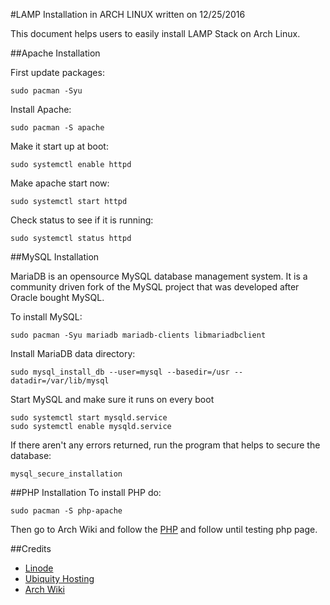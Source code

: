 #LAMP Installation in ARCH LINUX
written on 12/25/2016

This document helps users to easily install LAMP Stack on Arch Linux.

##Apache Installation

First update packages:
```
sudo pacman -Syu
```
Install Apache:
```
sudo pacman -S apache
```
Make it start up at boot:
```
sudo systemctl enable httpd
```
Make apache start now:
```
sudo systemctl start httpd
```
Check status to see if it is running:
```
sudo systemctl status httpd
```
##MySQL Installation

MariaDB is an opensource MySQL database management system. It is a community driven fork of the MySQL project that was developed after Oracle bought MySQL.

To install MySQL:
```
sudo pacman -Syu mariadb mariadb-clients libmariadbclient
```
Install MariaDB data directory:
```
sudo mysql_install_db --user=mysql --basedir=/usr --datadir=/var/lib/mysql
```
Start MySQL and make sure it runs on every boot
```
sudo systemctl start mysqld.service
sudo systemctl enable mysqld.service
```
If there aren't any errors returned, run the program that helps to secure the database:
```
mysql_secure_installation
```
##PHP Installation
To install PHP do:
```
sudo pacman -S php-apache
```
Then go to Arch Wiki and follow the [PHP](https://wiki.archlinux.org/index.php/Apache_HTTP_Server) and follow until testing php page.

##Credits
* [Linode](https://www.linode.com/docs/websites/lamp/lamp-server-on-arch-linux)
* [Ubiquity Hosting](https://www.ubiquityhosting.com/blog/lamp-archlinux-tutorial/)
* [Arch Wiki](https://wiki.archlinux.org/index.php/Apache_HTTP_Server)
